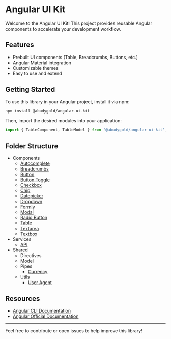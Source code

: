 # Angular UI Kit

Welcome to the Angular UI Kit! This project provides reusable Angular components to accelerate your development workflow.

## Features

- Prebuilt UI components (Table, Breadcrumbs, Buttons, etc.)
- Angular Material integration
- Customizable themes
- Easy to use and extend

## Getting Started

To use this library in your Angular project, install it via npm:

```bash
npm install @abudygold/angular-ui-kit
```

Then, import the desired modules into your application:

```typescript
import { TableComponent, TableModel } from '@abudygold/angular-ui-kit';
```

## Folder Structure

- Components
  - [Autocomplete](https://github.com/abudygold/angular-ui-kit/blob/main/README-FORM.md)
  - [Breadcrumbs](https://github.com/abudygold/angular-ui-kit/blob/main/README-BREADCRUMB.md)
  - [Button](https://github.com/abudygold/angular-ui-kit/blob/main/README-BUTTON.md)
  - [Button Toggle](https://github.com/abudygold/angular-ui-kit/blob/main/README-FORM.md)
  - [Checkbox](https://github.com/abudygold/angular-ui-kit/blob/main/README-FORM.md)
  - [Chip](https://github.com/abudygold/angular-ui-kit/blob/main/README-FORM.md)
  - [Datepicker](https://github.com/abudygold/angular-ui-kit/blob/main/README-FORM.md)
  - [Dropdown](https://github.com/abudygold/angular-ui-kit/blob/main/README-FORM.md)
  - [Formly](https://github.com/abudygold/angular-ui-kit/blob/main/README-FORM.md)
  - [Modal](https://github.com/abudygold/angular-ui-kit/blob/main/README-MODAL.md)
  - [Radio Button](https://github.com/abudygold/angular-ui-kit/blob/main/README-FORM.md)
  - [Table](https://github.com/abudygold/angular-ui-kit/blob/main/README-TABLE.md)
  - [Textarea](https://github.com/abudygold/angular-ui-kit/blob/main/README-FORM.md)
  - [Textbox](https://github.com/abudygold/angular-ui-kit/blob/main/README-FORM.md)
- Services
  - [API](https://github.com/abudygold/angular-ui-kit/blob/main/README-API.md)
- Shared
  - Directives
  - Model
  - Pipes
    - [Currency](https://github.com/abudygold/angular-ui-kit/blob/main/README-CURRENCY.md)
  - Utils
    - [User Agent](https://github.com/abudygold/angular-ui-kit/blob/main/README-USER-AGENT.md)

## Resources

- [Angular CLI Documentation](https://angular.dev/tools/cli)
- [Angular Official Documentation](https://angular.dev/)

---

Feel free to contribute or open issues to help improve this library!
